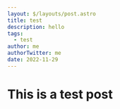 ```yaml
---
layout: $/layouts/post.astro
title: test
description: hello
tags:
  - test
author: me
authorTwitter: me
date: 2022-11-29
---
```

# This is a test post
